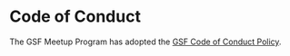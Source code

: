 # Code of Conduct 

The GSF Meetup Program has adopted the [GSF Code of Conduct Policy](https://greensoftware.foundation/code-of-conduct).